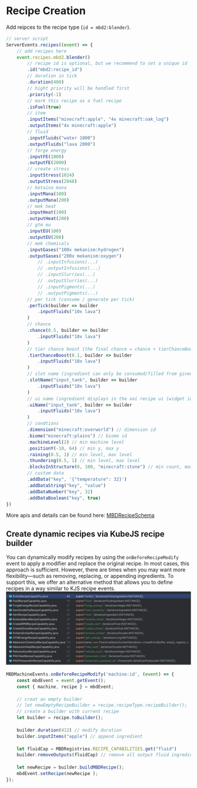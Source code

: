 # Recipe Creation

Add reipces to the recipe type (`id = mbd2:blender`).

```javascript
// server script
ServerEvents.recipes((event) => {
    // add recipes here
    event.recipes.mbd2.blender()
        // recipe id is optional, but we recommend to set a unique id
        .id("mbd2:recipe_id")
        // duration in tick
        .duration(400)
        // hight priority will be handled first
        .priority(-1)
        // mark this recipe as a fuel recipe
        .isFuel(true)
        // item
        .inputItems("minecraft:apple", "4x minecraft:oak_log")
        .outputItems("4x minecraft:apple")
        // fluid
        .inputFluids("water 1000")
        .outputFluids("lava 2000")
        // forge energy
        .inputFE(1000)
        .outputFE(2000)
        // create stress
        .inputStress(1024)
        .outputStress(2048)
        // botaina mana
        .inputMana(100)
        .outputMana(200)
        // mek heat
        .inputHeat(100)
        .outputHeat(200)
        // gtm eu
        .inputEU(100)
        .outputEU(200)
        // mek chemicals
        .inputGases("100x mekanism:hydrogen")
        .outputGases("200x mekanism:oxygen")
            // .inputInfusions(...) 
            // .outputInfusions(...) 
            // .inputSlurries(...)
            // .outputSlurries(...)
            // .inputPigments(...)
            // .outputPigments(...)
        // per tick (consume / generate per tick)
        .perTick(builder => builder
            .inputFluids("10x lava") 
        )
        // chance
        .chance(0.5, builder => builder
            .inputFluids("10x lava")
        )
        // tier chance boost (the final chance = chance + tierChanceBoost * machineLevel)
        .tierChanceBoost(0.1, builder => builder
            .inputFluids("10x lava")
        )
        // slot name (ingredient can only be consumed/filled from given slot name (trait name))
        .slotName("input_tank", builder => builder
            .inputFluids("10x lava")
        )
        // ui name (ingredient displays in the xei recipe ui (widget id) by a given ui name)
        .uiName("input_tank", builder => builder
            .inputFluids("10x lava")
        )
        // condtions
        .dimension("minecraft:overworld") // dimension id
        .biome("minecraft:plains") // biome id
        .machineLevel(2) // min machine level
        .positionY(-10, 64) // min y, max y
        .raining(0.5, 1) // min level, max level
        .thundering(0.5, 1) // min level, max level
        .blocksInStructure(0, 100, "minecraft:stone") // min count, max count, blocks
        // custom data
        .addData("key", '{"temperature": 32}')
        .addDataString("key", "value")
        .addDataNumber("key", 32)
        .addDataBoolean("key", true)
})
```

More apis and details can be found here: [MBDRecipeSchema](https://github.com/Low-Drag-MC/Multiblocked2/blob/1.20.1/src/main/java/com/lowdragmc/mbd2/integration/kubejs/recipe/MBDRecipeSchema.java)

## Create dynamic recipes via KubeJS recipe builder

You can dynamically modify recipes by using the `onBeforeRecipeModify` event to apply a modifier and replace the original recipe. In most cases, this approach is sufficient. 
However, there are times when you may want more flexibility—such as removing, replacing, or appending ingredients. To support this, we offer an alternative method that allows you to define recipes in a way similar to KJS recipe events.
![alt text](../assets/capability_names.png)
```js
MBDMachineEvents.onBeforeRecipeModify('machine:id', (event) => {
    const mbdEvent = event.getEvent();
    const { machine, recipe } = mbdEvent;
    
    // creat an empty builder
    // let newEmptyRecipeBuilder = recipe.recipeType.recipeBuilder();
    // create a builder with current recipe
    let builder = recipe.toBuilder();

    builder.duration(412) // modify duration
    builder.inputItems("apple") // append ingredient
    
    let fluidCap = MBDRegistries.RECIPE_CAPABILITIES.get("fluid")
    builder.removeOutputs(fluidCap) // remove all output fluid ingredients

    let newRecipe = builder.buildMBDRecipe();
    mbdEvent.setRecipe(newRecipe );
});
```